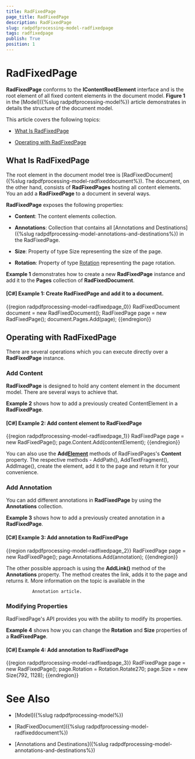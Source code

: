 ```yaml
---
title: RadFixedPage
page_title: RadFixedPage
description: RadFixedPage
slug: radpdfprocessing-model-radfixedpage
tags: radfixedpage
publish: True
position: 1
---
```


# RadFixedPage



__RadFixedPage__ conforms to the __IContentRootElement__ interface and is the root element of all fixed content elements in the document model. __Figure 1__ in the [Model]({%slug radpdfprocessing-model%}) article  demonstrates in details the structure of the document model.
      

This article covers the following topics:
      

* [What Is RadFixedPage](#what-is-radfixedpage)

* [Operating with RadFixedPage](#operating-with-radfixedpage)

## What Is RadFixedPage

The root element in the document model tree is [RadFixedDocument]({%slug radpdfprocessing-model-radfixeddocument%}). The document, on the other hand, consists of __RadFixedPages__ hosting all content elements. You an add a __RadFixedPage__ to a document in several ways.
        

__RadFixedPage__ exposes the following properties:
        

* __Content__: The content elements collection.
            

* __Annotations__: Collection that contains all [Annotations and Destinations]({%slug radpdfprocessing-model-annotations-and-destinations%}) in the RadFixedPage.
            

* __Size__: Property of type Size representing the size of the page.
            

* __Rotation__: Property of type
              [Rotation](http://www.telerik.com/help/wpf/t_telerik_windows_documents_fixed_model_data_rotation.html)
              representing the page rotation.
            

__Example 1__ demonstrates how to create a new __RadFixedPage__ instance and add it to the __Pages__ collection of __RadFixedDocument__.
        

#### __[C#] Example 1: Create RadFixedPage and add it to a document.__

{{region radpdfprocessing-model-radfixedpage_0}}
	            RadFixedDocument document = new RadFixedDocument();
	            RadFixedPage page = new RadFixedPage();
	            document.Pages.Add(page);
	{{endregion}}



## Operating with RadFixedPage

There are several operations which you can execute directly over a __RadFixedPage__ instance.
        

### Add Content

__RadFixedPage__ is designed to hold any content element in the document model. There are several ways to achieve that.
            

__Example 2__ shows how to add a previously created ContentElement in a __RadFixedPage__.
            

#### __[C#] Example 2: Add content element to RadFixedPage__

{{region radpdfprocessing-model-radfixedpage_1}}
	            RadFixedPage page = new RadFixedPage();
	            page.Content.Add(contentElement);
	{{endregion}}



You can also use the __Add[Element]()__ methods of RadFixedPages's __Content__ property. The respective methods - AddPath(), AddTextFragment(), AddImage(), create the element, add it to the page and return it for your convenience.
            

### Add Annotation

You can add different annotations in __RadFixedPage__ by using the __Annotations__ collection.
            

__Example 3__ shows how to add a previously created annotation in a __RadFixedPage__.
            

#### __[C#] Example 3: Add annotation to RadFixedPage__

{{region radpdfprocessing-model-radfixedpage_2}}
	            RadFixedPage page = new RadFixedPage();
	            page.Annotations.Add(annotation);
	{{endregion}}



The other possible approach is using the __AddLink()__ method of the __Annotations__ property. The method creates the link, adds it to the page and returns it. More information on the topic is available in the
              
              Annotation article.
            

### Modifying Properties

RadFixedPage's API provides you with the ability to modify its properties.
            

__Example 4__ shows how you can change the __Rotation__ and __Size__ properties of a __RadFixedPage__.
            

#### __[C#] Example 4: Add annotation to RadFixedPage__

{{region radpdfprocessing-model-radfixedpage_3}}
	            RadFixedPage page = new RadFixedPage();
	            page.Rotation = Rotation.Rotate270;
	            page.Size = new Size(792, 1128);
	{{endregion}}



# See Also

 * [Model]({%slug radpdfprocessing-model%})

 * [RadFixedDocument]({%slug radpdfprocessing-model-radfixeddocument%})

 * [Annotations and Destinations]({%slug radpdfprocessing-model-annotations-and-destinations%})
